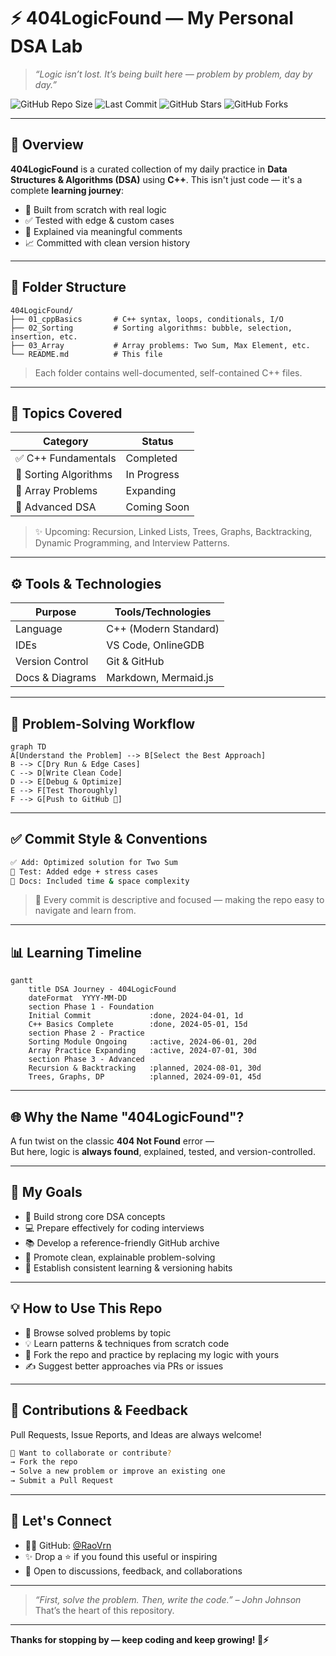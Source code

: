 # ⚡ 404LogicFound — My Personal DSA Lab

> *“Logic isn’t lost. It’s being built here — problem by problem, day by day.”*

![GitHub Repo Size](https://img.shields.io/github/repo-size/RaoVrn/404LogicFound?style=flat-square)
![Last Commit](https://img.shields.io/github/last-commit/RaoVrn/404LogicFound?style=flat-square)
![GitHub Stars](https://img.shields.io/github/stars/RaoVrn/404LogicFound?style=flat-square)
![GitHub Forks](https://img.shields.io/github/forks/RaoVrn/404LogicFound?style=flat-square)

---

## 📘 Overview

**404LogicFound** is a curated collection of my daily practice in **Data Structures & Algorithms (DSA)** using **C++**. This isn't just code — it's a complete **learning journey**:

- 🚀 Built from scratch with real logic
- ✅ Tested with edge & custom cases
- 💬 Explained via meaningful comments
- 📈 Committed with clean version history

---

## 📂 Folder Structure

```
404LogicFound/
├── 01_cppBasics       # C++ syntax, loops, conditionals, I/O
├── 02_Sorting         # Sorting algorithms: bubble, selection, insertion, etc.
├── 03_Array           # Array problems: Two Sum, Max Element, etc.
└── README.md          # This file
```

> Each folder contains well-documented, self-contained C++ files.

---

## 🧠 Topics Covered

| Category              | Status        |
|------------------------|---------------|
| ✅ C++ Fundamentals     | Completed     |
| 🔁 Sorting Algorithms   | In Progress   |
| 🔁 Array Problems       | Expanding     |
| 🧩 Advanced DSA         | Coming Soon   |

> ✨ Upcoming: Recursion, Linked Lists, Trees, Graphs, Backtracking, Dynamic Programming, and Interview Patterns.

---

## ⚙️ Tools & Technologies

| Purpose             | Tools/Technologies       |
|----------------------|---------------------------|
| Language             | C++ (Modern Standard)     |
| IDEs                 | VS Code, OnlineGDB        |
| Version Control      | Git & GitHub              |
| Docs & Diagrams      | Markdown, Mermaid.js      |

---

## 🔄 Problem-Solving Workflow

```mermaid
graph TD
A[Understand the Problem] --> B[Select the Best Approach]
B --> C[Dry Run & Edge Cases]
C --> D[Write Clean Code]
D --> E[Debug & Optimize]
E --> F[Test Thoroughly]
F --> G[Push to GitHub 🚀]
```

---

## ✅ Commit Style & Conventions

```bash
✅ Add: Optimized solution for Two Sum
🧪 Test: Added edge + stress cases
📝 Docs: Included time & space complexity
```

> 📌 Every commit is descriptive and focused — making the repo easy to navigate and learn from.

---

## 📊 Learning Timeline

```mermaid
gantt
    title DSA Journey - 404LogicFound
    dateFormat  YYYY-MM-DD
    section Phase 1 - Foundation
    Initial Commit             :done, 2024-04-01, 1d
    C++ Basics Complete        :done, 2024-05-01, 15d
    section Phase 2 - Practice
    Sorting Module Ongoing     :active, 2024-06-01, 20d
    Array Practice Expanding   :active, 2024-07-01, 30d
    section Phase 3 - Advanced
    Recursion & Backtracking   :planned, 2024-08-01, 30d
    Trees, Graphs, DP          :planned, 2024-09-01, 45d
```

---

## 🌐 Why the Name "404LogicFound"?

A fun twist on the classic **404 Not Found** error —  
But here, logic is **always found**, explained, tested, and version-controlled.

---

## 🎯 My Goals

- 🧠 Build strong core DSA concepts
- 💻 Prepare effectively for coding interviews
- 📚 Develop a reference-friendly GitHub archive
- 🧪 Promote clean, explainable problem-solving
- 🧱 Establish consistent learning & versioning habits

---

## 💡 How to Use This Repo

- 📖 Browse solved problems by topic
- 💡 Learn patterns & techniques from scratch code
- 🔁 Fork the repo and practice by replacing my logic with yours
- ✍️ Suggest better approaches via PRs or issues

---

## 🙌 Contributions & Feedback

Pull Requests, Issue Reports, and Ideas are always welcome!

```bash
📢 Want to collaborate or contribute?
→ Fork the repo
→ Solve a new problem or improve an existing one
→ Submit a Pull Request
```

---

## 🤝 Let's Connect

- 👨‍💻 GitHub: [@RaoVrn](https://github.com/RaoVrn)
- ✨ Drop a ⭐ if you found this useful or inspiring
- 💬 Open to discussions, feedback, and collaborations

---

> _“First, solve the problem. Then, write the code.” – John Johnson_  
> That’s the heart of this repository.

---

**Thanks for stopping by — keep coding and keep growing! 💪⚡**

